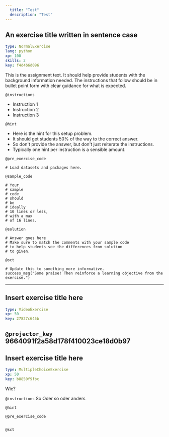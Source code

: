 ```yaml
---
  title: "Test"
  description: "Test"
---
```


## An exercise title written in sentence case

```yaml
type: NormalExercise 
lang: python
xp: 100 
skills: 2
key: f4d4b6d096   
```


This is the assignment text. It should help provide students with the background information needed.
The instructions that follow should be in bullet point form with clear guidance for what is expected.


`@instructions`
- Instruction 1
- Instruction 2
- Instruction 3

`@hint`
- Here is the hint for this setup problem. 
- It should get students 50% of the way to the correct answer.
- So don't provide the answer, but don't just reiterate the instructions.
- Typically one hint per instruction is a sensible amount.

`@pre_exercise_code`

```{python}
# Load datasets and packages here.
```

`@sample_code`

```{python}
# Your
# sample
# code
# should
# be
# ideally
# 10 lines or less,
# with a max
# of 16 lines.
```

`@solution`

```{python}
# Answer goes here
# Make sure to match the comments with your sample code
# to help students see the differences from solution
# to given.
```

`@sct`

```{python}
# Update this to something more informative.
success_msg("Some praise! Then reinforce a learning objective from the exercise.")
```

---

## Insert exercise title here

```yaml
type: VideoExercise 
xp: 50 
key: 27827c645b   
```

`@projector_key`
9664091f2a58d178f410023ce18d0b97
---

## Insert exercise title here

```yaml
type: MultipleChoiceExercise 
xp: 50 
key: b8850f9fbc   
```


Wie?


`@instructions`
So
Oder so
oder anders

`@hint`


`@pre_exercise_code`

```{python}

```


`@sct`

```{python}

```

